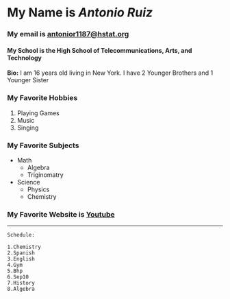 

# My Name is _Antonio Ruiz_

### My email is antonior1187@hstat.org

#### My School is the High School of Telecommunications, Arts, and Technology

**Bio:** I am 16 years old living in New York. I have 2 Younger Brothers and 1 Younger Sister

### My Favorite Hobbies
1. Playing Games  
2. Music
3. Singing

### My Favorite Subjects
* Math
  * Algebra 
  * Triginomatry
* Science
  * Physics
  * Chemistry
### My Favorite Website is [Youtube](https://www.youtube.com/)
---
```
Schedule:

1.Chemistry
2.Spanish
3.English
4.Gym
5.Bhp
6.Sep10
7.History
8.Algebra
```